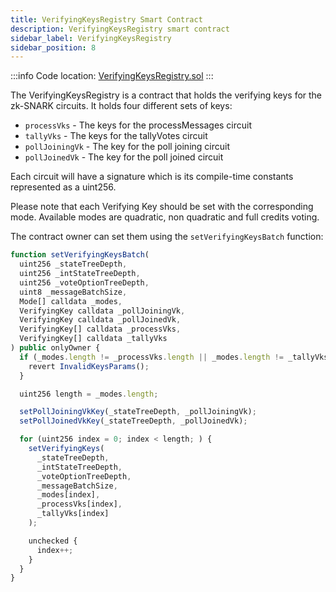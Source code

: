 ```yaml
---
title: VerifyingKeysRegistry Smart Contract
description: VerifyingKeysRegistry smart contract
sidebar_label: VerifyingKeysRegistry
sidebar_position: 8
---
```


:::info
Code location: [VerifyingKeysRegistry.sol](https://github.com/privacy-scaling-explorations/maci/blob/dev/packages/contracts/contracts/VerifyingKeysRegistry.sol)
:::

The VerifyingKeysRegistry is a contract that holds the verifying keys for the zk-SNARK circuits. It holds four different sets of keys:

- `processVks` - The keys for the processMessages circuit
- `tallyVks` - The keys for the tallyVotes circuit
- `pollJoiningVk` - The key for the poll joining circuit
- `pollJoinedVk` - The key for the poll joined circuit

Each circuit will have a signature which is its compile-time constants represented as a uint256.

Please note that each Verifying Key should be set with the corresponding mode. Available modes are quadratic, non quadratic and full credits voting.

The contract owner can set them using the `setVerifyingKeysBatch` function:

```ts
function setVerifyingKeysBatch(
  uint256 _stateTreeDepth,
  uint256 _intStateTreeDepth,
  uint256 _voteOptionTreeDepth,
  uint8 _messageBatchSize,
  Mode[] calldata _modes,
  VerifyingKey calldata _pollJoiningVk,
  VerifyingKey calldata _pollJoinedVk,
  VerifyingKey[] calldata _processVks,
  VerifyingKey[] calldata _tallyVks
) public onlyOwner {
  if (_modes.length != _processVks.length || _modes.length != _tallyVks.length) {
    revert InvalidKeysParams();
  }

  uint256 length = _modes.length;

  setPollJoiningVkKey(_stateTreeDepth, _pollJoiningVk);
  setPollJoinedVkKey(_stateTreeDepth, _pollJoinedVk);

  for (uint256 index = 0; index < length; ) {
    setVerifyingKeys(
      _stateTreeDepth,
      _intStateTreeDepth,
      _voteOptionTreeDepth,
      _messageBatchSize,
      _modes[index],
      _processVks[index],
      _tallyVks[index]
    );

    unchecked {
      index++;
    }
  }
}
```
